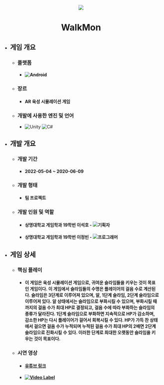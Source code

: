 <p align="center"><img src="https://user-images.githubusercontent.com/69952837/178147543-b337c977-cfa6-4089-8d81-00681b3180d2.png"></p>

<div align="center">
  <H1>WalkMon</H1>
</div>

+ ## **게임 개요**
  + ### 플랫폼
    + #### <img alt="Android" src ="https://img.shields.io/badge/모바일(안드로이드)-3DDC84.svg?&style=for-the-badge&logo=Android&logoColor=black"/>
  + ### 장르
    + #### AR 육성 시뮬레이션 게임
  + ### 개발에 사용한 엔진 및 언어 
    + <img alt="Unity" src ="https://img.shields.io/badge/Unity-FFFFFF.svg?&style=for-the-badge&logo=Unity&logoColor=black"/> <img alt="C#" src ="https://img.shields.io/badge/C Sharp-239120.svg?&style=for-the-badge&logo=CSharp&logoColor=white"/>
+ ## **개발 개요**
  + ### 개발 기간
    + #### 2022-05-04 ~ 2020-06-09
  + ### 개발 형태
    + #### 팀 프로젝트
  + ### 개발 인원 및 역할
    + #### 상명대학교 게임학과 19학번 이석호 - <img alt="기획자" src ="https://img.shields.io/badge/기획자-2B579A.svg?&style=for-the-badge&logo=MicrosoftWord&logoColor=white"/>
    + #### 상명대학교 게임학과 19학번 이정빈 - <img alt="프로그래머" src ="https://img.shields.io/badge/프로그래머-5C2D91.svg?&style=for-the-badge&logo=VisualStudio&logoColor=white"/>
+ ## **게임 상세**
  + ### 핵심 플레이
    + #### 이 게임은 육성 시뮬레이션 게임으로, 귀여운 슬라임들을 키우는 것이 목표인 게임이다. 이 게임에서 슬라임들의 수명은 플레이어의 걸음 수로 계산된다. 슬라임은 3단계로 이루어져 있으며, 알, 1단계 슬라임, 2단계 슬라임으로 이루어져 있다. 알 상태에서는 슬라임으로 부화시킬 수 있으며, 부화시킬 때까지의 걸음 수가 최대 HP로 결정되고, 걸음 수에 따라 부화하는 슬라임의 종류가 달라진다. 1단계 슬라임으로 부화하면 지속적으로 HP가 감소하며, 감소한 HP는 다시 플레이어가 걸어서 회복시킬 수 있다. HP가 가득 찬 상태에서 걸으면 걸음 수가 누적되며 누적된 걸음 수가 최대 HP의 2배면 2단계 슬라임으로 진화시킬 수 있다. 이러한 단계로 최대한 오랫동안 슬라임을 키우는 것이 목표이다.
  + ### 시연 영상
    + #### [유튜브 링크](https://youtu.be/2xE5zX1UF-8)
    + #### [![Video Label](https://user-images.githubusercontent.com/69952837/178147577-0ba07b58-8d36-4bb7-b306-3291cb117f06.PNG)](https://youtu.be/2xE5zX1UF-8)
